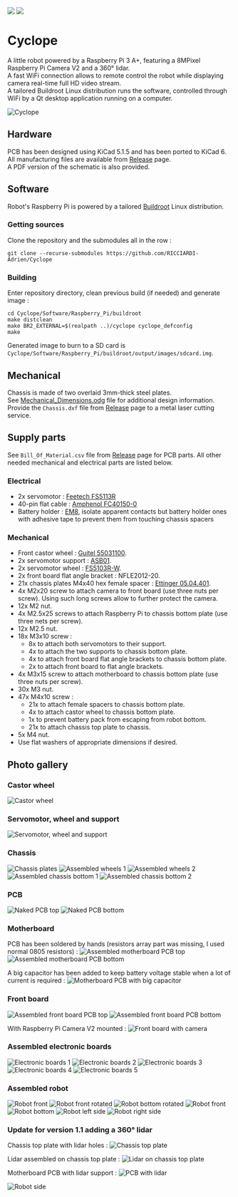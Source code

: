 [![](https://github.com/RICCIARDI-Adrien/Cyclope/workflows/Buildroot%20build/badge.svg)](https://github.com/RICCIARDI-Adrien/Cyclope/actions)
[![](https://github.com/RICCIARDI-Adrien/Cyclope/workflows/PC%20application%20build/badge.svg)](https://github.com/RICCIARDI-Adrien/Cyclope/actions)

# Cyclope

A little robot powered by a Raspberry Pi 3 A+, featuring a 8MPixel Raspberry Pi Camera V2 and a 360° lidar.  
A fast WiFi connection allows to remote control the robot while displaying camera real-time full HD video stream.  
A tailored Buildroot Linux distribution runs the software, controlled through WiFi by a Qt desktop application running on a computer.

![Cyclope](Resources/Pictures/Cyclope_With_Lidar.jpg)

## Hardware

PCB has been designed using KiCad 5.1.5 and has been ported to KiCad 6. All manufacturing files are available from [Release](https://github.com/RICCIARDI-Adrien/Cyclope/releases) page.  
A PDF version of the schematic is also provided.

## Software

Robot's Raspberry Pi is powered by a tailored [Buildroot](https://buildroot.org) Linux distribution.

### Getting sources

Clone the repository and the submodules all in the row :
```
git clone --recurse-submodules https://github.com/RICCIARDI-Adrien/Cyclope
```

### Building

Enter repository directory, clean previous build (if needed) and generate image :
```
cd Cyclope/Software/Raspberry_Pi/buildroot
make distclean
make BR2_EXTERNAL=$(realpath ..)/cyclope cyclope_defconfig
make
```

Generated image to burn to a SD card is `Cyclope/Software/Raspberry_Pi/buildroot/output/images/sdcard.img`.

## Mechanical

Chassis is made of two overlaid 3mm-thick steel plates.  
See [Mechanical_Dimensions.odg](Chassis/Mechanical_Dimensions.odg) file for additional design information.  
Provide the `Chassis.dxf` file from [Release](https://github.com/RICCIARDI-Adrien/Cyclope/releases) page to a metal laser cutting service.

## Supply parts

See `Bill_Of_Material.csv` file from [Release](https://github.com/RICCIARDI-Adrien/Cyclope/releases) page for PCB parts. All other needed mechanical and electrical parts are listed below.

### Electrical

* 2x servomotor : [Feetech FS5113R](https://www.gotronic.fr/art-servomoteur-fs5113r-25841.htm)
* 40-pin flat cable : [Amphenol FC40150-0](https://fr.farnell.com/amphenol/fc40150-0/cordon-2-54mm-f-f-150mm-40voies/dp/2217617)
* Battery holder : [EM8](https://www.gotronic.fr/art-coupleur-8-piles-lr6-em8-5718.htm), isolate apparent contacts but battery holder ones with adhesive tape to prevent them from touching chassis spacers

### Mechanical

* Front castor wheel : [Guitel 55031100](https://fr.rs-online.com/web/p/roulettes-industrielles/3064300).
* 2x servomotor support : [ASB01](https://www.gotronic.fr/art-support-de-servos-asb01-11637.htm).
* 2x servomotor wheel : [FS5103R-W](https://www.gotronic.fr/art-roue-pour-servomoteur-fs5103r-25857.htm).
* 2x front board flat angle bracket : NFLE2012-20.
* 21x chassis plates M4x40 hex female spacer : [Ettinger 05.04.401](https://fr.farnell.com/ettinger/05-04-401/entretoise-m4x40-vzk/dp/1466794).
* 4x M2x20 screw to attach camera to front board (use three nuts per screw). Using such long screws allow to further protect the camera.
* 12x M2 nut.
* 4x M2.5x25 screws to attach Raspberry Pi to chassis bottom plate (use three nets per screw).
* 12x M2.5 nut.
* 18x M3x10 screw :
  * 8x to attach both servomotors to their support.
  * 4x to attach the two supports to chassis bottom plate.
  * 4x to attach front board flat angle brackets to chassis bottom plate.
  * 2x to attach front board to flat angle brackets.
* 4x M3x15 screw to attach motherboard to chassis bottom plate (use three nuts per screw).
* 30x M3 nut.
* 47x M4x10 screw :
  * 21x to attach female spacers to chassis bottom plate.
  * 4x to attach castor wheel to chassis bottom plate.
  * 1x to prevent battery pack from escaping from robot bottom.
  * 21x to attach chassis top plate to chassis.
* 5x M4 nut.
* Use flat washers of appropriate dimensions if desired.

## Photo gallery

### Castor wheel

![Castor wheel](Resources/Pictures/Castor_Wheel.jpg)

### Servomotor, wheel and support

![Servomotor, wheel and support](Resources/Pictures/Servomotor_And_Parts.jpg)

### Chassis

![Chassis plates](Resources/Pictures/Chassis_Plates.jpg)
![Assembled wheels 1](Resources/Pictures/Assembled_Wheels_1.jpg)
![Assembled wheels 2](Resources/Pictures/Assembled_Wheels_2.jpg)
![Assembled chassis bottom 1](Resources/Pictures/Assembled_Chassis_Bottom_1.jpg)
![Assembled chassis bottom 2](Resources/Pictures/Assembled_Chassis_Bottom_2.jpg)

### PCB

![Naked PCB top](Resources/Pictures/Naked_PCB_Top.jpg)
![Naked PCB bottom](Resources/Pictures/Naked_PCB_Bottom.jpg)

### Motherboard

PCB has been soldered by hands (resistors array part was missing, I used normal 0805 resistors) :
![Assembled motherboard PCB top](Resources/Pictures/Assembled_Motherboard_PCB_Top.jpg)
![Assembled motherboard PCB bottom](Resources/Pictures/Assembled_Motherboard_PCB_Bottom.jpg)

A big capacitor has been added to keep battery voltage stable when a lot of current is required :
![Motherboard PCB with big capacitor](Resources/Pictures/Motherboard_PCB_With_Big_Capacitor.jpg)

### Front board

![Assembled front board PCB top](Resources/Pictures/Assembled_Front_Board_PCB_Top.jpg)
![Assembled front board PCB bottom](Resources/Pictures/Assembled_Front_Board_PCB_Bottom.jpg)

With Raspberry Pi Camera V2 mounted :
![Front board with camera](Resources/Pictures/Front_Board_With_Camera.jpg)

### Assembled electronic boards

![Electronic boards 1](Resources/Pictures/Electronic_Boards_1.jpg)
![Electronic boards 2](Resources/Pictures/Electronic_Boards_2.jpg)
![Electronic boards 3](Resources/Pictures/Electronic_Boards_3.jpg)
![Electronic boards 4](Resources/Pictures/Electronic_Boards_4.jpg)
![Electronic boards 5](Resources/Pictures/Electronic_Boards_5.jpg)

### Assembled robot

![Robot front](Resources/Pictures/Cyclope.jpg)
![Robot front rotated](Resources/Pictures/Robot_Front_Rotated.jpg)
![Robot bottom rotated](Resources/Pictures/Robot_Bottom_Rotated.jpg)
![Robot front](Resources/Pictures/Robot_Front.jpg)
![Robot bottom](Resources/Pictures/Robot_Bottom.jpg)
![Robot left side](Resources/Pictures/Robot_Left_Side.jpg)
![Robot right side](Resources/Pictures/Robot_Right_Side.jpg)

### Update for version 1.1 adding a 360° lidar

Chassis top plate with lidar holes :
![Chassis top plate](Resources/Pictures/Chassis_Lidar_Plate.jpg)

Lidar assembled on chassis top plate :
![Lidar on chassis top plate](Resources/Pictures/Top_Plate_With_Lidar.jpg)

Motherboard PCB with lidar support :
![PCB with lidar](Resources/Pictures/Motherboard_With_Lidar.jpg)

![Robot side](Resources/Pictures/Cyclope_With_Lidar_Side.jpg)
